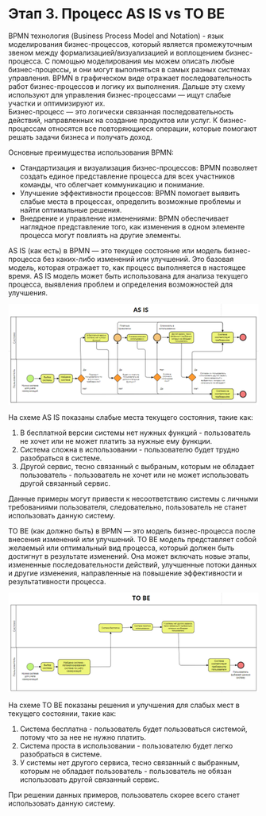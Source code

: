 # Этап 3. Процесс AS IS vs TO BE
BPMN технология (Business Process Model and Notation) - язык моделирования бизнес-процессов, который является промежуточным звеном между формализацией/визуализацией и воплощением бизнес-процесса. С помощью моделирования мы можем описать любые бизнес-процессы, и они могут выполняться в самых разных системах управления. BPMN в графическом виде отражает последовательность работ бизнес-процессов и логику их выполнения. Дальше эту схему используют для управления бизнес-процессами — ищут слабые участки и оптимизируют их.  
Бизнес-процесс — это логически связанная последовательность действий, направленных на создание продуктов или услуг. К бизнес-процессам относятся все повторяющиеся операции, которые помогают решать задачи бизнеса и получать доход.  
  
Основные преимущества использования BPMN:
* Стандартизация и визуализация бизнес-процессов: BPMN позволяет создать единое представление процесса для всех участников команды, что облегчает коммуникацию и понимание.
* Улучшение эффективности процессов: BPMN помогает выявить слабые места в процессах, определить возможные проблемы и найти оптимальные решения.
* Внедрение и управление изменениями: BPMN обеспечивает наглядное представление того, как изменения в одном элементе процесса могут повлиять на другие элементы.

AS IS (как есть) в BPMN — это текущее состояние или модель бизнес-процесса без каких-либо изменений или улучшений. Это базовая модель, которая отражает то, как процесс выполняется в настоящее время. AS IS модель может быть использована для анализа текущего процесса, выявления проблем и определения возможностей для улучшения.  
  
![Image alt](https://github.com/ArbakovaAnastasia/AccountingForCommunications/raw/main/Анализ/AS-IS.png)  

На схеме AS IS показаны слабые места текущего состояния, такие как:
1. В бесплатной версии системы нет нужных функций - пользователь не хочет или не может платить за нужные ему функции.
2. Система сложна в использовании - пользователю будет трудно разобраться в системе.
3. Другой сервис, тесно связанный с выбраным, которым не обладает пользователь - пользователь не хочет или не может использовать другой связанный сервис.
  
Данные примеры могут привести к несоответствию системы с личными требованиями пользователя, следовательно, пользователь не станет использовать данную систему.  

TO BE (как должно быть) в BPMN — это модель бизнес-процесса после внесения изменений или улучшений. TO BE модель представляет собой желаемый или оптимальный вид процесса, который должен быть достигнут в результате изменений. Она может включать новые этапы, измененные последовательности действий, улучшенные потоки данных и другие изменения, направленные на повышение эффективности и результативности процесса.

![Image alt](https://github.com/ArbakovaAnastasia/AccountingForCommunications/raw/main/Анализ/TO-BE.png)  

На схеме TO BE показаны решения и улучшения для слабых мест в текущего состоянии, такие как:
1. Система бесплатна - пользователь будет пользоваться системой, потому что за нее не нужно платить.
2. Система проста в использовании - пользователю будет легко разобраться в системе.
3. У системы нет другого сервиса, тесно связанный с выбранным, которым не обладает пользователь - пользователь не обязан использовать другой связанный сервис.
  
При решении данных примеров, пользователь скорее всего станет использовать данную систему.  

